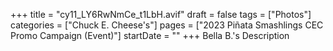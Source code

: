 +++
title = "cy11_LY6RwNmCe_t1LbH.avif"
draft = false
tags = ["Photos"]
categories = ["Chuck E. Cheese's"]
pages = ["2023 Piñata Smashlings CEC Promo Campaign (Event)"]
startDate = ""
+++
Bella B.'s Description
